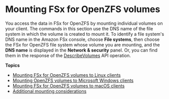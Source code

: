 # Mounting FSx for OpenZFS volumes<a name="mount-openzfs-volumes"></a>

You access the data in FSx for OpenZFS by mounting individual volumes on your client\. The commands in this section use the DNS name of the file system in which the volume is created to mount it\. To identify a file system's DNS name in the Amazon FSx console, choose **File systems**, then choose the FSx for OpenZFS file system whose volume you are mounting, and the **DNS name** is displayed in the **Network & security** panel\. Or, you can find them in the response of the [DescribeVolumes](https://docs.aws.amazon.com/fsx/latest/APIReference/API_DescribeVolumes.html) API operation\.

**Topics**
+ [Mounting FSx for OpenZFS volumes to Linux clients](attach-linux-client.md)
+ [Mounting OpenZFS volumes to Microsoft Windows clients](attach-windows-client.md)
+ [Mounting FSx for OpenZFS volumes to macOS clients](attach-mac-client.md)
+ [Additional mounting considerations](other-mount-considerations.md)